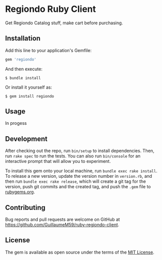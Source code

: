 # Regiondo Ruby Client

Get Regiondo Catalog stuff, make cart before purchasing.

## Installation

Add this line to your application's Gemfile:

```ruby
gem 'regiondo'
```

And then execute:

    $ bundle install

Or install it yourself as:

    $ gem install regiondo

## Usage

In progess

## Development

After checking out the repo, run `bin/setup` to install dependencies. Then, run `rake spec` to run the tests. You can also run `bin/console` for an interactive prompt that will allow you to experiment.

To install this gem onto your local machine, run `bundle exec rake install`. To release a new version, update the version number in `version.rb`, and then run `bundle exec rake release`, which will create a git tag for the version, push git commits and the created tag, and push the `.gem` file to [rubygems.org](https://rubygems.org).

## Contributing

Bug reports and pull requests are welcome on GitHub at https://github.com/GuillaumeM59/ruby-regiondo-client.

## License

The gem is available as open source under the terms of the [MIT License](https://opensource.org/licenses/MIT).
